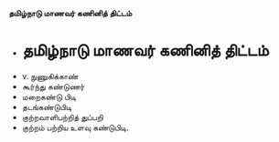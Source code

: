 **தமிழ்நாடு மாணவர் கணினித் திட்டம்**
- # தமிழ்நாடு மாணவர் கணினித் திட்டம்
- v. நுணுகிக்காண்
- கூர்ந்து கண்டுணர்
- மறைகண்டு பிடி
- தடங்கண்டுபிடி
- குற்றவாளிபற்றித் துப்பறி
- குற்றம் பற்றிய உளவு கண்டுபிடி.


